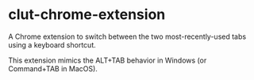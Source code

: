 clut-chrome-extension
=====================

A Chrome extension to switch between the two most-recently-used tabs using a keyboard shortcut.

This extension mimics the ALT+TAB behavior in Windows (or Command+TAB in MacOS).
